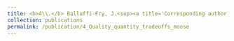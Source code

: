 ```yaml
---
title: <b>4\\.</b> Balluffi-Fry, J.<sup><a title='Corresponding author'>✉</a></sup>, Leroux, S. J., Wiersma, Y. F., Heckford, T. R., <u>Rizzuto, M.</u>, Richmond, I. C., Vander Wal, E. [in review]. **Quantity-quality trade-offs revealed using a multiscale test of herbivore resource selection on elemental landscapes.**
collection: publications
permalink: /publication/4_Quality_quantity_tradeoffs_moose
---
```


